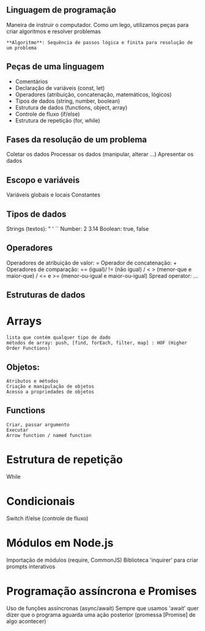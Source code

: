 ## Linguagem de programação

  Maneira de instruir o computador.
  Como um lego, utilizamos peças para criar algoritmos e resolver problemas

    **Algoritmo**: Sequência de passos lógica e finita para resolução de um problema

## Peças de uma linguagem

  - Comentários
  - Declaração de variáveis (const, let)
  - Operadores (atribuição, concatenação, matemáticos, lógicos)
  - Tipos de dados (string, number, boolean)
  - Estrutura de dados (functions, object, array)
  - Controle de fluxo (if/else)
  - Estrutura de repetição (for, while)

## Fases da resolução de um problema

  Coletar os dados
  Processar os dados (manipular, alterar ...)
  Apresentar os dados

## Escopo e variáveis

  Variáveis globais e locais
  Constantes

## Tipos de dados

  Strings (textos): " ' ``
  Number: 2 3.14
  Boolean: true, false

## Operadores

  Operadores de atribuição de valor: =
  Operador de concatenação: +
  Operadores de comparação: == (igual)/ != (não igual) / < > (menor-que e maior-que) / <= e >= (menor-ou-igual e maior-ou-igual)
  Spread operator: ...

## Estruturas de dados

  # Arrays 
    lista que contém qualquer tipo de dado
    métodos de array: push, [find, forEach, filter, map] : HOF (Higher Order Functions)

  ## Objetos:

    Atributos e métodos
    Criação e manipulação de objetos
    Acesso a propriedades de objetos
    
  ## Functions

    Criar, passar argumento
    Executar
    Arrow function / named function

# Estrutura de repetição
 
  While

# Condicionais

  Switch
  if/else (controle de fluxo)

# Módulos em Node.js

  Importação de módulos (require, CommonJS)
  Biblioteca 'inquirer' para criar prompts interativos

# Programação assíncrona e Promises

  Uso de funções assíncronas (async/await)
  Sempre que usamos 'await' quer dizer que o programa aguarda uma ação posterior (promessa [Promise] de algo acontecer)